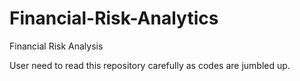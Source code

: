 # Financial-Risk-Analytics
Financial Risk Analysis

User need to read this repository carefully as codes are jumbled up.
